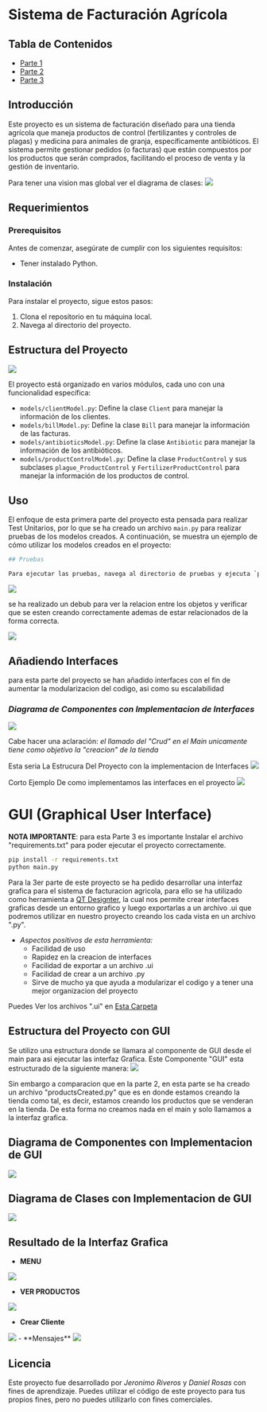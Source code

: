 # Sistema de Facturación Agrícola

## Tabla de Contenidos

- [Parte 1](#estructura-del-proyecto)
- [Parte 2](#añadiendo-interfaces)
- [Parte 3](#gui-graphical-user-interface)

## Introducción

Este proyecto es un sistema de facturación diseñado para una tienda agrícola que maneja productos de control (fertilizantes y controles de plagas) y medicina para animales de granja, específicamente antibióticos. El sistema permite gestionar pedidos (o facturas) que están compuestos por los productos que serán comprados, facilitando el proceso de venta y la gestión de inventario.

Para tener una vision mas global ver el diagrama de clases:
<img src="./img/Diagrama de Clases.png">

## Requerimientos

### Prerequisitos

Antes de comenzar, asegúrate de cumplir con los siguientes requisitos:

- Tener instalado Python.

### Instalación

Para instalar el proyecto, sigue estos pasos:

1. Clona el repositorio en tu máquina local.
2. Navega al directorio del proyecto.

## Estructura del Proyecto
<img src="./img/projectStructure.png">

El proyecto está organizado en varios módulos, cada uno con una funcionalidad específica:

- `models/clientModel.py`: Define la clase `Client` para manejar la información de los clientes.
- `models/billModel.py`: Define la clase `Bill` para manejar la información de las facturas.
- `models/antibioticsModel.py`: Define la clase `Antibiotic` para manejar la información de los antibióticos.
- `models/productControlModel.py`: Define la clase `ProductControl` y sus subclases `plague_ProductControl` y `FertilizerProductControl` para manejar la información de los productos de control.

## Uso

El enfoque de esta primera parte del proyecto esta pensada para realizar Test Unitarios, por lo que se ha creado un archivo `main.py` para realizar pruebas de los modelos creados. A continuación, se muestra un ejemplo de cómo utilizar los modelos creados en el proyecto:
  
  ```python
## Pruebas

Para ejecutar las pruebas, navega al directorio de pruebas y ejecuta `python .\main.py`.
```
<img src="./img/tests.png">

se ha realizado un debub para ver la relacion entre los objetos y verificar que se esten creando correctamente ademas de estar relacionados de la forma correcta.

<img src="./img/debug.png">



## Añadiendo Interfaces
para esta parte del proyecto se han añadido interfaces con el fin de aumentar la modularizacion del codigo, asi como su escalabilidad

### *Diagrama de Componentes con Implementacion de Interfaces*
<img src="./img/Diagrama de componentes Con Interfaces.png">

Cabe hacer una aclaración: *el llamado del "Crud" en el Main unicamente tiene como objetivo la "creacion" de la tienda*

Esta seria La Estrucura Del Proyecto con la implementacion de Interfaces
<img src="./img/EstructuraConInterfaces.png">


Corto Ejemplo De como implementamos las interfaces en el proyecto
<img src="./img/Ejemplo Implementacion de Interfaz.png">

# GUI (Graphical User Interface)
**NOTA IMPORTANTE**: para esta Parte 3 es importante Instalar el archivo "requirements.txt" para poder ejecutar el proyecto correctamente.

```bash
pip install -r requirements.txt
python main.py
```

Para la 3er parte de este proyecto se ha pedido desarrollar una interfaz grafica para el sistema de facturacion agricola, para ello se ha utilizado como herramienta a [QT Designter](https://doc.qt.io/qt-6/qtdesigner-manual.html), la cual nos permite crear interfaces graficas desde un entorno grafico y luego exportarlas a un archivo .ui que podremos utilizar en nuestro proyecto creando los cada vista en un archivo ".py".

- *Aspectos positivos de esta herramienta:*
  - Facilidad de uso
  - Rapidez en la creacion de interfaces
  - Facilidad de exportar a un archivo .ui
  - Facilidad de crear a un archivo .py
  - Sirve de mucho ya que ayuda a modularizar el codigo y a tener una mejor organizacion del proyecto

Puedes Ver los archivos ".ui" en [Esta Carpeta](./GUI/QT%20Designs/)

## Estructura del Proyecto con GUI
Se utilizo una estructura donde se llamara al componente de GUI desde el main para asi ejecutar las interfaz Grafica.
Este Componente "GUI" esta estructurado de la siguiente manera:
<img src="./img/Estructura GUI.png">

Sin embargo a comparacion que en la parte 2, en esta parte se ha creado un archivo "productsCreated.py" que es en donde estamos creando la tienda como tal, es decir, estamos creando los productos que se venderan en la tienda. De esta forma no creamos nada en el main y solo llamamos a la interfaz grafica.

## Diagrama de Componentes con Implementacion de GUI
<img src="./img/DiagramaClasesGUI.png">

## Diagrama de Clases con Implementacion de GUI
<img src="./img/DiagramaClasesGUIAplicada.png">

## Resultado de la Interfaz Grafica
- **MENU**
<img src="./img/GUI-MENU.png">

- **VER PRODUCTOS**
<img src="./img/GUI-VERPRODUCTOS.png">

- **Crear Cliente**
<img src="./img/GUI-CrearCLiente.png">
- **Mensajes**
<img src="./img/GUI-MENSAJES.png">



## Licencia

Este proyecto fue desarrollado por *Jeronimo Riveros* y *Daniel Rosas* con fines de aprendizaje. Puedes utilizar el código de este proyecto para tus propios fines, pero no puedes utilizarlo con fines comerciales.
